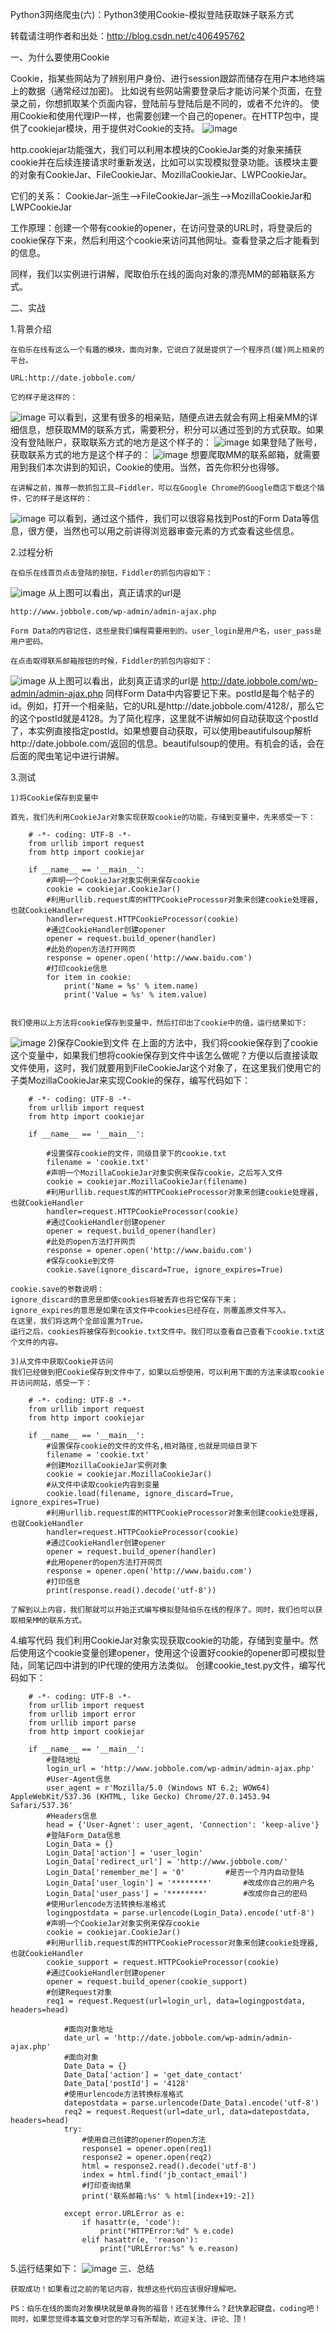  Python3网络爬虫(六)：Python3使用Cookie-模拟登陆获取妹子联系方式


转载请注明作者和出处：http://blog.csdn.net/c406495762


一、为什么要使用Cookie

  Cookie，指某些网站为了辨别用户身份、进行session跟踪而储存在用户本地终端上的数据（通常经过加密)。
  比如说有些网站需要登录后才能访问某个页面，在登录之前，你想抓取某个页面内容，登陆前与登陆后是不同的，或者不允许的。
  使用Cookie和使用代理IP一样，也需要创建一个自己的opener。在HTTP包中，提供了cookiejar模块，用于提供对Cookie的支持。
![image](https://github.com/winter-bear/python-study/blob/master/Python3%E7%BD%91%E7%BB%9C%E7%88%AC%E8%99%AB%E5%85%A5%E9%97%A8(Jack%20Cui)/screenshot/6-1.png)

  http.cookiejar功能强大，我们可以利用本模块的CookieJar类的对象来捕获cookie并在后续连接请求时重新发送，比如可以实现模拟登录功能。该模块主要的对象有CookieJar、FileCookieJar、MozillaCookieJar、LWPCookieJar。

  它们的关系： CookieJar–派生–>FileCookieJar–派生–>MozillaCookieJar和LWPCookieJar

  工作原理：创建一个带有cookie的opener，在访问登录的URL时，将登录后的cookie保存下来，然后利用这个cookie来访问其他网址。查看登录之后才能看到的信息。

  同样，我们以实例进行讲解，爬取伯乐在线的面向对象的漂亮MM的邮箱联系方式。

二、实战

  1.背景介绍

    在伯乐在线有这么一个有趣的模块，面向对象，它说白了就是提供了一个程序员(媛)网上相亲的平台。

    URL:http://date.jobbole.com/

    它的样子是这样的：
![image](https://github.com/winter-bear/python-study/blob/master/Python3%E7%BD%91%E7%BB%9C%E7%88%AC%E8%99%AB%E5%85%A5%E9%97%A8(Jack%20Cui)/screenshot/6-2.png)
    可以看到，这里有很多的相亲贴，随便点进去就会有网上相亲MM的详细信息，想获取MM的联系方式，需要积分，积分可以通过签到的方式获取。如果没有登陆账户，获取联系方式的地方是这个样子的：
![image](https://github.com/winter-bear/python-study/blob/master/Python3%E7%BD%91%E7%BB%9C%E7%88%AC%E8%99%AB%E5%85%A5%E9%97%A8(Jack%20Cui)/screenshot/6-3.png)
    如果登陆了账号，获取联系方式的地方是这个样子的：
![image](https://github.com/winter-bear/python-study/blob/master/Python3%E7%BD%91%E7%BB%9C%E7%88%AC%E8%99%AB%E5%85%A5%E9%97%A8(Jack%20Cui)/screenshot/6-4.png)
    想要爬取MM的联系邮箱，就需要用到我们本次讲到的知识，Cookie的使用。当然，首先你积分也得够。

    在讲解之前，推荐一款抓包工具–Fiddler，可以在Google Chrome的Google商店下载这个插件，它的样子是这样的：
![image](https://github.com/winter-bear/python-study/blob/master/Python3%E7%BD%91%E7%BB%9C%E7%88%AC%E8%99%AB%E5%85%A5%E9%97%A8(Jack%20Cui)/screenshot/6-5.png)
    可以看到，通过这个插件，我们可以很容易找到Post的Form Data等信息，很方便，当然也可以用之前讲得浏览器审查元素的方式查看这些信息。

  2.过程分析

    在伯乐在线首页点击登陆的按钮，Fiddler的抓包内容如下：
![image](https://github.com/winter-bear/python-study/blob/master/Python3%E7%BD%91%E7%BB%9C%E7%88%AC%E8%99%AB%E5%85%A5%E9%97%A8(Jack%20Cui)/screenshot/6-6.png)
    从上图可以看出，真正请求的url是

    http://www.jobbole.com/wp-admin/admin-ajax.php

    Form Data的内容记住，这些是我们编程需要用到的。user_login是用户名，user_pass是用户密码。

    在点击取得联系邮箱按钮的时候，Fiddler的抓包内容如下：
![image](https://github.com/winter-bear/python-study/blob/master/Python3%E7%BD%91%E7%BB%9C%E7%88%AC%E8%99%AB%E5%85%A5%E9%97%A8(Jack%20Cui)/screenshot/6-7.png)
    从上图可以看出，此刻真正请求的url是
    http://date.jobbole.com/wp-admin/admin-ajax.php
    同样Form Data中内容要记下来。postId是每个帖子的id。例如，打开一个相亲贴，它的URL是http://date.jobbole.com/4128/，那么它的这个postId就是4128。为了简化程序，这里就不讲解如何自动获取这个postId了，本实例直接指定postId。如果想要自动获取，可以使用beautifulsoup解析http://date.jobbole.com/返回的信息。beautifulsoup的使用。有机会的话，会在后面的爬虫笔记中进行讲解。

  3.测试

    1)将Cookie保存到变量中

    首先，我们先利用CookieJar对象实现获取cookie的功能，存储到变量中，先来感受一下：

        # -*- coding: UTF-8 -*-
        from urllib import request
        from http import cookiejar

        if __name__ == '__main__':
            #声明一个CookieJar对象实例来保存cookie
            cookie = cookiejar.CookieJar()
            #利用urllib.request库的HTTPCookieProcessor对象来创建cookie处理器,也就CookieHandler
            handler=request.HTTPCookieProcessor(cookie)
            #通过CookieHandler创建opener
            opener = request.build_opener(handler)
            #此处的open方法打开网页
            response = opener.open('http://www.baidu.com')
            #打印cookie信息
            for item in cookie:
                print('Name = %s' % item.name)
                print('Value = %s' % item.value)


    我们使用以上方法将cookie保存到变量中，然后打印出了cookie中的值，运行结果如下:
![image](https://github.com/winter-bear/python-study/blob/master/Python3%E7%BD%91%E7%BB%9C%E7%88%AC%E8%99%AB%E5%85%A5%E9%97%A8(Jack%20Cui)/screenshot/6-8.png)
    2)保存Cookie到文件
    在上面的方法中，我们将cookie保存到了cookie这个变量中，如果我们想将cookie保存到文件中该怎么做呢？方便以后直接读取文件使用，这时，我们就要用到FileCookieJar这个对象了，在这里我们使用它的子类MozillaCookieJar来实现Cookie的保存，编写代码如下：

        # -*- coding: UTF-8 -*-
        from urllib import request
        from http import cookiejar

        if __name__ == '__main__':

            #设置保存cookie的文件，同级目录下的cookie.txt
            filename = 'cookie.txt'
            #声明一个MozillaCookieJar对象实例来保存cookie，之后写入文件
            cookie = cookiejar.MozillaCookieJar(filename)
            #利用urllib.request库的HTTPCookieProcessor对象来创建cookie处理器,也就CookieHandler
            handler=request.HTTPCookieProcessor(cookie)
            #通过CookieHandler创建opener
            opener = request.build_opener(handler)
            #此处的open方法打开网页
            response = opener.open('http://www.baidu.com')
            #保存cookie到文件
            cookie.save(ignore_discard=True, ignore_expires=True)

    cookie.save的参数说明：
    ignore_discard的意思是即使cookies将被丢弃也将它保存下来；
    ignore_expires的意思是如果在该文件中cookies已经存在，则覆盖原文件写入。
    在这里，我们将这两个全部设置为True。
    运行之后，cookies将被保存到cookie.txt文件中。我们可以查看自己查看下cookie.txt这个文件的内容。

    3)从文件中获取Cookie并访问
    我们已经做到把Cookie保存到文件中了，如果以后想使用，可以利用下面的方法来读取cookie并访问网站，感受一下：

        # -*- coding: UTF-8 -*-
        from urllib import request
        from http import cookiejar

        if __name__ == '__main__':
            #设置保存cookie的文件的文件名,相对路径,也就是同级目录下
            filename = 'cookie.txt'
            #创建MozillaCookieJar实例对象
            cookie = cookiejar.MozillaCookieJar()
            #从文件中读取cookie内容到变量
            cookie.load(filename, ignore_discard=True, ignore_expires=True)
            #利用urllib.request库的HTTPCookieProcessor对象来创建cookie处理器,也就CookieHandler
            handler=request.HTTPCookieProcessor(cookie)
            #通过CookieHandler创建opener
            opener = request.build_opener(handler)
            #此用opener的open方法打开网页
            response = opener.open('http://www.baidu.com')
            #打印信息
            print(response.read().decode('utf-8'))

    了解到以上内容，我们那就可以开始正式编写模拟登陆伯乐在线的程序了。同时，我们也可以获取相亲MM的联系方式。

  4.编写代码
    我们利用CookieJar对象实现获取cookie的功能，存储到变量中。然后使用这个cookie变量创建opener，使用这个设置好cookie的opener即可模拟登陆，同笔记四中讲到的IP代理的使用方法类似。
    创建cookie_test.py文件，编写代码如下：


        # -*- coding: UTF-8 -*-
        from urllib import request
        from urllib import error
        from urllib import parse
        from http import cookiejar

        if __name__ == '__main__':
            #登陆地址
            login_url = 'http://www.jobbole.com/wp-admin/admin-ajax.php'    
            #User-Agent信息                   
            user_agent = r'Mozilla/5.0 (Windows NT 6.2; WOW64) AppleWebKit/537.36 (KHTML, like Gecko) Chrome/27.0.1453.94 Safari/537.36'
            #Headers信息
            head = {'User-Agnet': user_agent, 'Connection': 'keep-alive'}
            #登陆Form_Data信息
            Login_Data = {}
            Login_Data['action'] = 'user_login'
            Login_Data['redirect_url'] = 'http://www.jobbole.com/'
            Login_Data['remember_me'] = '0'         #是否一个月内自动登陆
            Login_Data['user_login'] = '********'       #改成你自己的用户名
            Login_Data['user_pass'] = '********'        #改成你自己的密码
            #使用urlencode方法转换标准格式
            logingpostdata = parse.urlencode(Login_Data).encode('utf-8')
            #声明一个CookieJar对象实例来保存cookie
            cookie = cookiejar.CookieJar()
            #利用urllib.request库的HTTPCookieProcessor对象来创建cookie处理器,也就CookieHandler
            cookie_support = request.HTTPCookieProcessor(cookie)
            #通过CookieHandler创建opener
            opener = request.build_opener(cookie_support)
            #创建Request对象
            req1 = request.Request(url=login_url, data=logingpostdata, headers=head)

                #面向对象地址
                date_url = 'http://date.jobbole.com/wp-admin/admin-ajax.php'
                #面向对象
                Date_Data = {}
                Date_Data['action'] = 'get_date_contact'
                Date_Data['postId'] = '4128'
                #使用urlencode方法转换标准格式
                datepostdata = parse.urlencode(Date_Data).encode('utf-8')
                req2 = request.Request(url=date_url, data=datepostdata, headers=head)
                try:
                    #使用自己创建的opener的open方法
                    response1 = opener.open(req1)
                    response2 = opener.open(req2)
                    html = response2.read().decode('utf-8')
                    index = html.find('jb_contact_email')
                    #打印查询结果
                    print('联系邮箱:%s' % html[index+19:-2])

                except error.URLError as e:
                    if hasattr(e, 'code'):
                        print("HTTPError:%d" % e.code)
                    elif hasattr(e, 'reason'):
                        print("URLError:%s" % e.reason)



  5.运行结果如下：
![image](https://github.com/winter-bear/python-study/blob/master/Python3%E7%BD%91%E7%BB%9C%E7%88%AC%E8%99%AB%E5%85%A5%E9%97%A8(Jack%20Cui)/screenshot/6-9.png)
三、总结

    获取成功！如果看过之前的笔记内容，我想这些代码应该很好理解吧。

    PS：伯乐在线的面向对象模块就是单身狗的福音！还在犹豫什么？赶快拿起键盘，coding吧！同时，如果您觉得本篇文章对您的学习有所帮助，欢迎关注、评论、顶！
